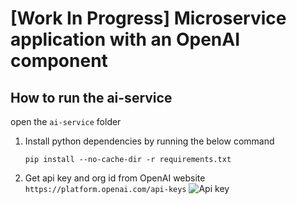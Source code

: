 # [Work In Progress] Microservice application with an OpenAI component

## How to run the ai-service
open the `ai-service` folder
1. Install python dependencies by running the below command
    ```
    pip install --no-cache-dir -r requirements.txt
    ```
2. Get api key and org id from OpenAI website
    `https://platform.openai.com/api-keys`
    ![Api key](/assets/images/api_key.png)